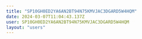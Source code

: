 ```yaml
---
title: "SP10GH0ED2YA6AN2BT94N75KMVJAC3DGARD5W4HQM"
date: 2024-03-07T11:04:43.137Z
user: SP10GH0ED2YA6AN2BT94N75KMVJAC3DGARD5W4HQM
layout: "users"
---
```

    